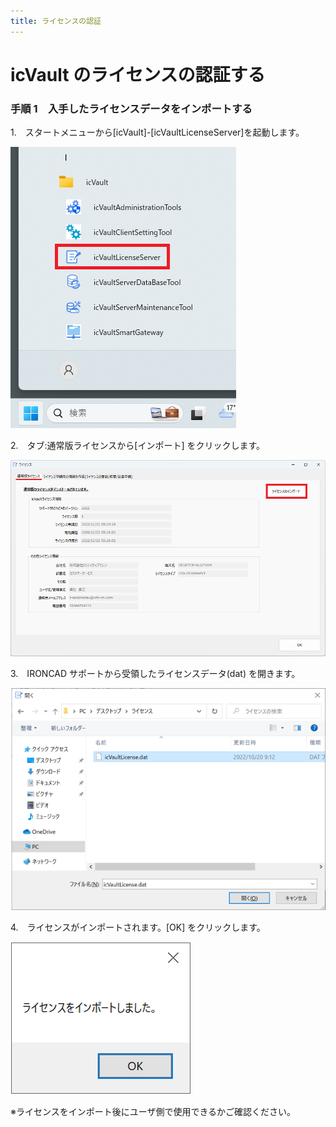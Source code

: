 ```yaml
---
title: ライセンスの認証
---
```


# icVault のライセンスの認証する


### 手順 1　入手したライセンスデータをインポートする
1.　スタートメニューから[icVault]-[icVaultLicenseServer]を起動します。

![LicenseServer](./img/Li_activate_101.png)

2.　タブ:通常版ライセンスから[インポート] をクリックします。

![インポート](./img/Li_activate_102.png)

3.　IRONCAD サポートから受領したライセンスデータ(dat) を開きます。

![認証](./img/Li_activate_103.png)

4.　ライセンスがインポートされます。[OK] をクリックします。

![OK](./img/Li_activate_104.png)

※ライセンスをインポート後にユーザ側で使用できるかご確認ください。
